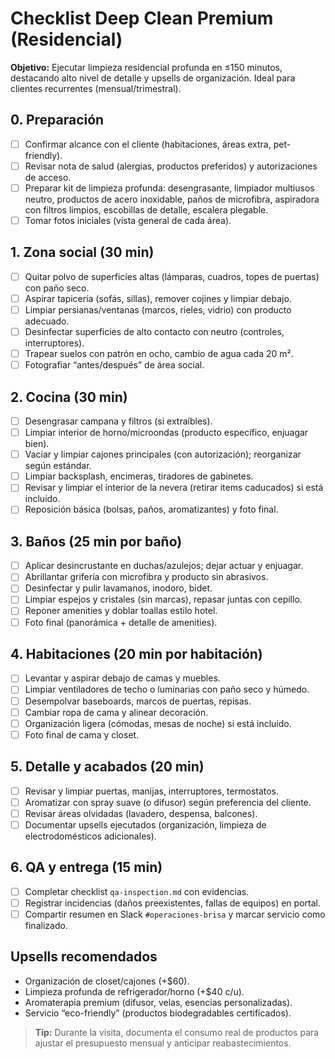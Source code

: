 # Checklist Deep Clean Premium (Residencial)

**Objetivo:** Ejecutar limpieza residencial profunda en ≤150 minutos, destacando alto nivel de detalle y upsells de organización. Ideal para clientes recurrentes (mensual/trimestral).

## 0. Preparación

- ☐ Confirmar alcance con el cliente (habitaciones, áreas extra, pet-friendly).
- ☐ Revisar nota de salud (alergias, productos preferidos) y autorizaciones de acceso.
- ☐ Preparar kit de limpieza profunda: desengrasante, limpiador multiusos neutro, productos de acero inoxidable, paños de microfibra, aspiradora con filtros limpios, escobillas de detalle, escalera plegable.
- ☐ Tomar fotos iniciales (vista general de cada área).

## 1. Zona social (30 min)

- ☐ Quitar polvo de superficies altas (lámparas, cuadros, topes de puertas) con paño seco.
- ☐ Aspirar tapicería (sofás, sillas), remover cojines y limpiar debajo.
- ☐ Limpiar persianas/ventanas (marcos, rieles, vidrio) con producto adecuado.
- ☐ Desinfectar superficies de alto contacto con neutro (controles, interruptores).
- ☐ Trapear suelos con patrón en ocho, cambio de agua cada 20 m².
- ☐ Fotografiar “antes/después” de área social.

## 2. Cocina (30 min)

- ☐ Desengrasar campana y filtros (si extraíbles).
- ☐ Limpiar interior de horno/microondas (producto específico, enjuagar bien).
- ☐ Vaciar y limpiar cajones principales (con autorización); reorganizar según estándar.
- ☐ Limpiar backsplash, encimeras, tiradores de gabinetes.
- ☐ Revisar y limpiar el interior de la nevera (retirar items caducados) si está incluido.
- ☐ Reposición básica (bolsas, paños, aromatizantes) y foto final.

## 3. Baños (25 min por baño)

- ☐ Aplicar desincrustante en duchas/azulejos; dejar actuar y enjuagar.
- ☐ Abrillantar grifería con microfibra y producto sin abrasivos.
- ☐ Desinfectar y pulir lavamanos, inodoro, bidet.
- ☐ Limpiar espejos y cristales (sin marcas), repasar juntas con cepillo.
- ☐ Reponer amenities y doblar toallas estilo hotel.
- ☐ Foto final (panorámica + detalle de amenities).

## 4. Habitaciones (20 min por habitación)

- ☐ Levantar y aspirar debajo de camas y muebles.
- ☐ Limpiar ventiladores de techo o luminarias con paño seco y húmedo.
- ☐ Desempolvar baseboards, marcos de puertas, repisas.
- ☐ Cambiar ropa de cama y alinear decoración.
- ☐ Organización ligera (cómodas, mesas de noche) si está incluido.
- ☐ Foto final de cama y closet.

## 5. Detalle y acabados (20 min)

- ☐ Revisar y limpiar puertas, manijas, interruptores, termostatos.
- ☐ Aromatizar con spray suave (o difusor) según preferencia del cliente.
- ☐ Revisar áreas olvidadas (lavadero, despensa, balcones).
- ☐ Documentar upsells ejecutados (organización, limpieza de electrodomésticos adicionales).

## 6. QA y entrega (15 min)

- ☐ Completar checklist `qa-inspection.md` con evidencias.
- ☐ Registrar incidencias (daños preexistentes, fallas de equipos) en portal.
- ☐ Compartir resumen en Slack `#operaciones-brisa` y marcar servicio como finalizado.

## Upsells recomendados

- Organización de closet/cajones (+$60).
- Limpieza profunda de refrigerador/horno (+$40 c/u).
- Aromaterapia premium (difusor, velas, esencias personalizadas).
- Servicio “eco-friendly” (productos biodegradables certificados).

> **Tip:** Durante la visita, documenta el consumo real de productos para ajustar el presupuesto mensual y anticipar reabastecimientos.
